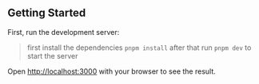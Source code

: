 ## Getting Started

First, run the development server:
> first install the dependencies `pnpm install`
> after that run `pnpm dev` to start the server

Open [http://localhost:3000](http://localhost:3000) with your browser to see the result.
